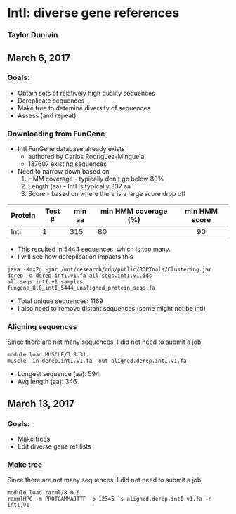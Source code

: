 # IntI: diverse gene references
### Taylor Dunivin
## March 6, 2017
### Goals: 
* Obtain sets of relatively high quality sequences
* Dereplicate sequences
* Make tree to detemine diversity of sequences
* Assess (and repeat)

### Downloading from FunGene
* IntI FunGene database already exists
  * authored by Carlos Rodriguez-Minguela
  * 137607 existing sequences
* Need to narrow down based on
  1. HMM coverage - typically don't go below 80%
  2. Length (aa) - IntI is typically 337 aa
  3. Score - based on where there is a large score drop off

| Protein | Test # | min aa | min HMM coverage (%) | min HMM score |
| --------- | ----- | ---------- | --------- | :-----: |
| IntI | 1 | 315 | 80 | 90 |

* This resulted in 5444 sequences, which is too many.
* I will see how dereplication impacts this
```
java -Xmx2g -jar /mnt/research/rdp/public/RDPTools/Clustering.jar derep -o derep.intI.v1.fa all.seqs.intI.v1.ids all.seqs.intI.v1.samples fungene_8.8_intI_5444_unaligned_protein_seqs.fa
```
* Total unique sequences: 1169
* I also need to remove distant sequences (some might not be intI)

### Aligning sequences
Since there are not many sequences, I did not need to submit a job.
```
module load MUSCLE/3.8.31
muscle -in derep.intI.v1.fa -out aligned.derep.intI.v1.fa
```
* Longest sequence (aa): 594
* Avg length (aa): 346

## March 13, 2017
### Goals:
* Make trees
* Edit diverse gene ref lists

### Make tree
Since there are not many sequences, I did not need to submit a job.
```
module load raxml/8.0.6
raxmlHPC -m PROTGAMMAJTTF -p 12345 -s aligned.derep.intI.v1.fa -n intI.v1
```
